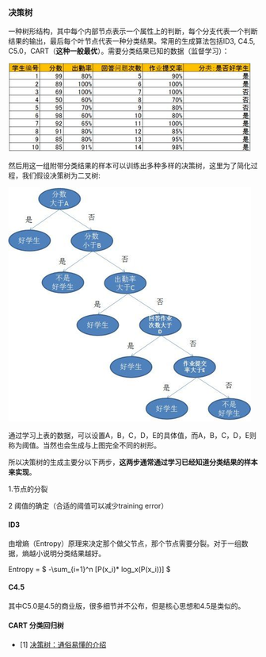 ### 决策树
一种树形结构，其中每个内部节点表示一个属性上的判断，每个分支代表一个判断结果的输出，最后每个叶节点代表一种分类结果。常用的生成算法包括ID3, C4.5, C5.0，CART（**这种一般最优**）。需要分类结果已知的数据（监督学习）：

![image](https://raw.githubusercontent.com/CPS-zhangX/PhD-Study/master/images/decisiontree.jpg)

然后用这一组附带分类结果的样本可以训练出多种多样的决策树，这里为了简化过程，我们假设决策树为二叉树:

![image](https://raw.githubusercontent.com/CPS-zhangX/PhD-Study/master/images/decisiontree1.jpg)

通过学习上表的数据，可以设置A，B，C，D，E的具体值，而A，B，C，D，E则称为阈值。当然也会生成与上图完全不同的树形。

所以决策树的生成主要分以下两步，**这两步通常通过学习已经知道分类结果的样本来实现**。

1.节点的分裂

2 阈值的确定（合适的阈值可以减少training error）

#### ID3

由增熵（Entropy）原理来决定那个做父节点，那个节点需要分裂。对于一组数据，熵越小说明分类结果越好。

Entropy = $ -\sum_{i=1}^n [P(x_i)* log_x(P(x_i))] $

#### C4.5
其中C5.0是4.5的商业版，很多细节并不公布，但是核心思想和4.5是类似的。

#### CART 分类回归树

- [1] [决策树：通俗易懂的介绍](https://zhuanlan.zhihu.com/p/30059442)
